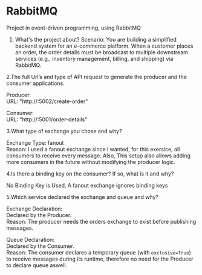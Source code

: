 # RabbitMQ
Project in event-driven programming, using RabbitMQ

1. What's the project about?
Scenario: You are building a simplified backend system for an e-commerce platform.
When a customer places an order,
the order details must be broadcast to multiple downstream services (e.g., inventory management, billing, and shipping) via RabbitMQ.

2.The full Url’s and type of API request to generate the producer and the consumer applications.

Producer:  
URL: "http://<hostname>:5002/create-order"  

Consumer:  
URL: "http://<hostname>:5001/order-details"  


3.What type of exchange you chose and why?
 
Exchange Type: fanout  
Reason: I used a fanout exchange since i wanted, for this exersice,  all consumers to receive every message.
Also, This setup also allows adding more consumers in the future without modifying the producer logic.



4.Is there a binding key on the consumer? If so, what is it and why?

No Binding Key is Used, A fanout exchange ignores binding keys


5.Which service declared the exchange and queue and why?

Exchange Declaration:  
Declared by the Producer.  
Reason: The producer needs the orders exchange to exist before publishing messages.

Queue Declaration:  
Declared by the Consumer.  
Reason: The consumer declares a temporary queue (with `exclusive=True`) to receive messages during its runtime, therefore no need for the Producer to declare queue aswell.

